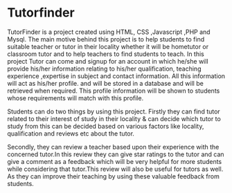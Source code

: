 # Tutorfinder

TutorFinder is a project created using HTML, CSS ,Javascript ,PHP and Mysql. The main motive behind this project is to help students to find suitable teacher or tutor in their locality whether it will be hometutor or classroom tutor and to help teachers to find students to teach. 
In this project Tutor can come and signup for an account in which he/she will provide his/her information relating to his/her qualification, teaching experience ,expertise in subject and contact information. All this information will act as his/her profile. and will be stored in a 
database and will be retrieved when required. This profile information will be shown to students whose requirements will match with this profile.

Students can do two things by using this project. Firstly they can find tutor related to their interest of study in their locality & can decide which tutor to study from this can be decided based on various factors like locality, qualification and reviews etc about the tutor.

Secondly, they can review a teacher based upon their experience with the concerned tutor.In this review they can give star ratings to the tutor and can give a comment as a feedback which will be very helpful for more students while considering that tutor.This review will also be
useful for tutors as well. As they can improve their teaching by using these valuable feedback from students.    
